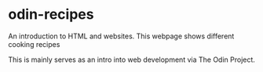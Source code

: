 # odin-recipes
An introduction to HTML and websites. This webpage shows different cooking recipes

This is mainly serves as an intro into web development via The Odin Project.
